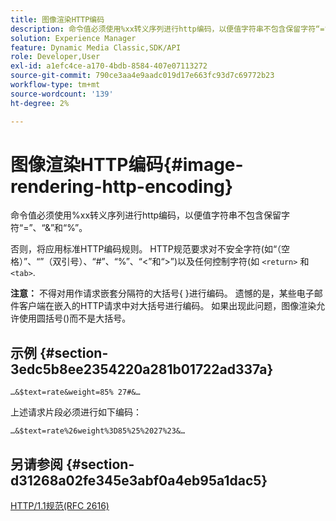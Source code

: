 ```yaml
---
title: 图像渲染HTTP编码
description: 命令值必须使用%xx转义序列进行http编码，以便值字符串不包含保留字符“=”、“&”和“%”。
solution: Experience Manager
feature: Dynamic Media Classic,SDK/API
role: Developer,User
exl-id: a1efc4ce-a170-4bdb-8584-407e07113272
source-git-commit: 790ce3aa4e9aadc019d17e663fc93d7c69772b23
workflow-type: tm+mt
source-wordcount: '139'
ht-degree: 2%

---
```


# 图像渲染HTTP编码{#image-rendering-http-encoding}

命令值必须使用%xx转义序列进行http编码，以便值字符串不包含保留字符“=”、“&amp;”和“%”。

否则，将应用标准HTTP编码规则。 HTTP规范要求对不安全字符(如“（空格）”、“”（双引号）、“#”、“%”、“&lt;”和“>”)以及任何控制字符(如 `<return>` 和 `<tab>`.

**注意：** 不得对用作请求嵌套分隔符的大括号{ }进行编码。 遗憾的是，某些电子邮件客户端在嵌入的HTTP请求中对大括号进行编码。 如果出现此问题，图像渲染允许使用圆括号()而不是大括号。

## 示例 {#section-3edc5b8ee2354220a281b01722ad337a}

`…&$text=rate&weight=85% 27#&…`

上述请求片段必须进行如下编码：

`…&$text=rate%26weight%3D85%25%2027%23&…`

## 另请参阅 {#section-d31268a02fe345e3abf0a4eb95a1dac5}

[HTTP/1.1规范(RFC 2616)](https://www.w3.org/Protocols/rfc2616/rfc2616.html)
